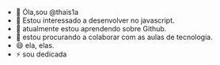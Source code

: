 - 👋 Óla,sou @thais1a
- 👀 Estou interessado a desenvolver no javascript.
- 🌱 atualmente estou aprendendo sobre Github. 
- 💞️ estou procurando a colaborar com as aulas de tecnologia. 
- 😄 ela, elas.
- ⚡ sou dedicada 
